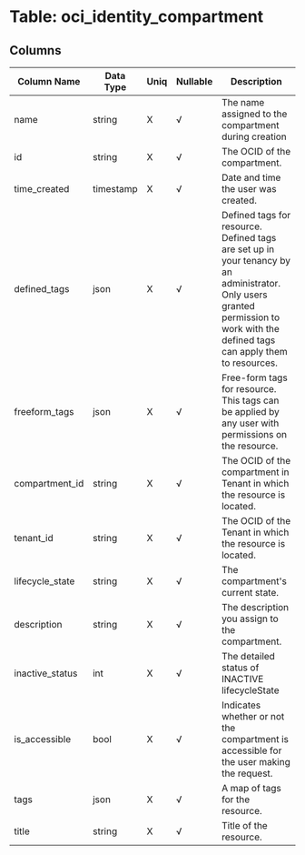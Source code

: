 # Table: oci_identity_compartment

## Columns 

|  Column Name   |  Data Type  | Uniq | Nullable | Description | 
|  ----  | ----  | ----  | ----  | ---- | 
| name | string | X | √ | The name assigned to the compartment during creation | 
| id | string | X | √ | The OCID of the compartment. | 
| time_created | timestamp | X | √ | Date and time the user was created. | 
| defined_tags | json | X | √ | Defined tags for resource. Defined tags are set up in your tenancy by an administrator. Only users granted permission to work with the defined tags can apply them to resources. | 
| freeform_tags | json | X | √ | Free-form tags for resource. This tags can be applied by any user with permissions on the resource. | 
| compartment_id | string | X | √ | The OCID of the compartment in Tenant in which the resource is located. | 
| tenant_id | string | X | √ | The OCID of the Tenant in which the resource is located. | 
| lifecycle_state | string | X | √ | The compartment's current state. | 
| description | string | X | √ | The description you assign to the compartment. | 
| inactive_status | int | X | √ | The detailed status of INACTIVE lifecycleState | 
| is_accessible | bool | X | √ | Indicates whether or not the compartment is accessible for the user making the request. | 
| tags | json | X | √ | A map of tags for the resource. | 
| title | string | X | √ | Title of the resource. | 


